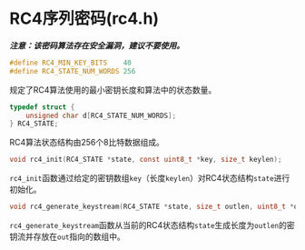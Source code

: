 # RC4序列密码(rc4.h)

***注意：该密码算法存在安全漏洞，建议不要使用。***

```c
#define RC4_MIN_KEY_BITS	40
#define RC4_STATE_NUM_WORDS	256
```

规定了RC4算法使用的最小密钥长度和算法中的状态数量。

```c
typedef struct {
	unsigned char d[RC4_STATE_NUM_WORDS];
} RC4_STATE;
```

RC4算法状态结构由256个8比特数据组成。

```c
void rc4_init(RC4_STATE *state, const uint8_t *key, size_t keylen);
```

`rc4_init`函数通过给定的密钥数组`key`（长度`keylen`）对RC4状态结构`state`进行初始化。

```c
void rc4_generate_keystream(RC4_STATE *state, size_t outlen, uint8_t *out);
```

`rc4_generate_keystream`函数从当前的RC4状态结构`state`生成长度为`outlen`的密钥流并存放在`out`指向的数组中。

